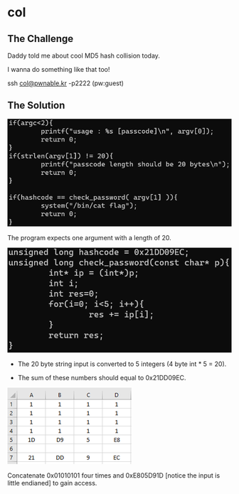 # col



## The Challenge



Daddy told me about cool MD5 hash collision today.



I wanna do something like that too!



ssh col@pwnable.kr -p2222 \(pw:guest\)



## The Solution



![](/.gitbook/assets/image%20%282%29.png)



The program expects one argument with a length of 20.



![](/.gitbook/assets/image%20%283%29.png)



* The 20 byte string input is converted to 5 integers \(4 byte int \* 5 = 20\).

* The sum of these numbers should equal to 0x21DD09EC.



![](/.gitbook/assets/image%20%284%29.png)



Concatenate 0x01010101 four times and 0xE805D91D \[notice the input is little endianed\] to gain access.



